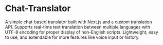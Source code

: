 # Chat-Translator
A simple chat-based translator built with Next.js and a custom translation API. Supports real-time text translation between multiple languages with UTF-8 encoding for proper display of non-English scripts. Lightweight, easy to use, and extendable for more features like voice input or history.
